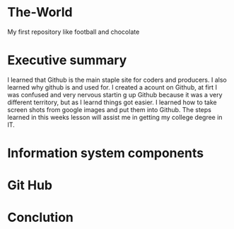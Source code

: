 # The-World
My first repository
like football and chocolate
# Executive summary
I learned that Github is the main staple site for coders and producers. I also learned why github is and used for. I created a acount on Github, at firt I was confused and very nervous startin g up Github because it was a very different territory, but as I learnd things got easier. I learned how to take screen shots from google images and put them into Github. The steps learned in  this weeks lesson will assist me in getting my college degree in IT.
# Information system components
# Git Hub
# Conclution
